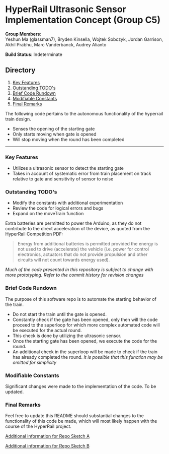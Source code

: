 # HyperRail Ultrasonic Sensor Implementation Concept (Group C5)
**Group Members**:<br/>Yeshun Ma (glassman7), Bryden Kinsella, Wojtek Sobczyk, Jordan Garrison, Akhil Prabhu, Marc Vanderbanck, Audrey Alianto

**Build Status**: Indeterminate

## Directory
1. [Key Features](#keyfeat)
2. [Outstanding TODO's](#todo)
3. [Brief Code Rundown](#briefrun)
4. [Modifiable Constants](#modif)
5. [Final Remarks](#fin)

The following code pertains to the autonomous functionality of the hyperrail train design.

  - Senses the opening of the starting gate
  - Only starts moving when gate is opened
  - Will stop moving when the round has been completed

***
### Key Features <a name="keyfeat"></a>

  - Utilizes a ultrasonic sensor to detect the starting gate
  - Takes in account of systematic error from train placement on track relative to gate and sensitivity of sensor to noise


### Outstanding TODO's <a name="todo"></a>
  - Modify the constants with additional experimentation
  - Review the code for logical errors and bugs
  - Expand on the moveTrain function

Extra batteries are permitted to power the Arduino, as they do not contribute to the direct acceleration of the device, as quoted from the HyperRail Competition PDF:

> Energy from additional batteries
is permitted provided the energy is not used to drive (accelerate) the vehicle (i.e. power
for control electronics, actuators that do not provide propulsion and other circuits will not
count towards energy used).

*Much of the code presented in this repository is subject to change with more prototyping.  Refer to the commit history for revision changes*

### Brief Code Rundown <a name="briefrun"></a>

The purpose of this software repo is to automate the starting behavior of the train.

* Do not start the train until the gate is opened.
* Constantly check if the gate has been opened, only then will the code proceed to the superloop for which more complex automated code will be executed for the actual round.
* This check is done by utilizing the ultrasonic sensor.
* Once the starting gate has been opened, we execute the code for the round.
* An additional check in the superloop will be made to check if the train has already completed the round.  *It is possible that this function may be omitted for simplicity*


### Modifiable Constants <a name="modif"></a>
Significant changes were made to the implementation of the code.  To be updated.

### Final Remarks <a name="fin"></a>
Feel free to update this README should substantial changes to the functionality of this code be made, which will most likely happen with the course of the HyperRail project.


[Additional information for Repo Sketch A](https://github.com/glassman7/mech223hyperrail/blob/master/sketch_jan09a/README.md)

[Additional information for Repo Sketch B](https://github.com/glassman7/mech223hyperrail/blob/master/sketch_jan09b/README.md)
